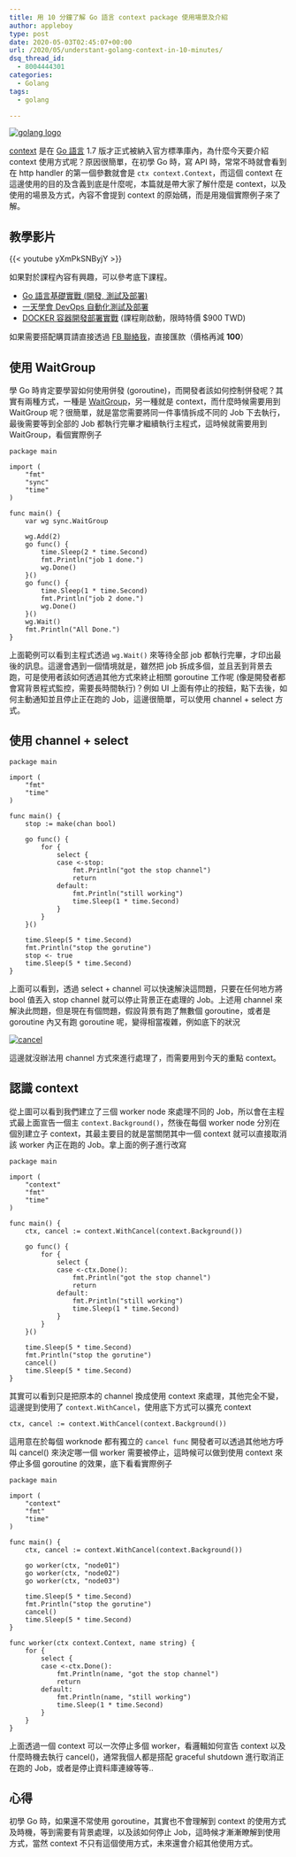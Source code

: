 ```yaml
---
title: 用 10 分鐘了解 Go 語言 context package 使用場景及介紹
author: appleboy
type: post
date: 2020-05-03T02:45:07+00:00
url: /2020/05/understant-golang-context-in-10-minutes/
dsq_thread_id:
  - 8004444301
categories:
  - Golang
tags:
  - golang

---
```

[![golang logo][1]][1]

[context][2] 是在 [Go 語言][3] 1.7 版才正式被納入官方標準庫內，為什麼今天要介紹 context 使用方式呢？原因很簡單，在初學 Go 時，寫 API 時，常常不時就會看到在 http handler 的第一個參數就會是 `ctx context.Context`，而這個 context 在這邊使用的目的及含義到底是什麼呢，本篇就是帶大家了解什麼是 context，以及使用的場景及方式，內容不會提到 context 的原始碼，而是用幾個實際例子來了解。

<!--more-->

## 教學影片

{{< youtube yXmPkSNByjY >}}

如果對於課程內容有興趣，可以參考底下課程。

  * [Go 語言基礎實戰 (開發, 測試及部署)][4]
  * [一天學會 DevOps 自動化測試及部署][5]
  * [DOCKER 容器開發部署實戰][6] (課程剛啟動，限時特價 $900 TWD)

如果需要搭配購買請直接透過 [FB 聯絡我][7]，直接匯款（價格再減 **100**）

## 使用 WaitGroup

學 Go 時肯定要學習如何使用併發 (goroutine)，而開發者該如何控制併發呢？其實有兩種方式，一種是 [WaitGroup][8]，另一種就是 context，而什麼時候需要用到 WaitGroup 呢？很簡單，就是當您需要將同一件事情拆成不同的 Job 下去執行，最後需要等到全部的 Job 都執行完畢才繼續執行主程式，這時候就需要用到 WaitGroup，看個實際例子

<pre><code class="language-go">package main

import (
    "fmt"
    "sync"
    "time"
)

func main() {
    var wg sync.WaitGroup

    wg.Add(2)
    go func() {
        time.Sleep(2 * time.Second)
        fmt.Println("job 1 done.")
        wg.Done()
    }()
    go func() {
        time.Sleep(1 * time.Second)
        fmt.Println("job 2 done.")
        wg.Done()
    }()
    wg.Wait()
    fmt.Println("All Done.")
}</code></pre>

上面範例可以看到主程式透過 `wg.Wait()` 來等待全部 job 都執行完畢，才印出最後的訊息。這邊會遇到一個情境就是，雖然把 job 拆成多個，並且丟到背景去跑，可是使用者該如何透過其他方式來終止相關 goroutine 工作呢 (像是開發者都會寫背景程式監控，需要長時間執行)？例如 UI 上面有停止的按鈕，點下去後，如何主動通知並且停止正在跑的 Job，這邊很簡單，可以使用 channel + select 方式。

## 使用 channel + select

<pre><code class="language-go">package main

import (
    "fmt"
    "time"
)

func main() {
    stop := make(chan bool)

    go func() {
        for {
            select {
            case &lt;-stop:
                fmt.Println("got the stop channel")
                return
            default:
                fmt.Println("still working")
                time.Sleep(1 * time.Second)
            }
        }
    }()

    time.Sleep(5 * time.Second)
    fmt.Println("stop the gorutine")
    stop &lt;- true
    time.Sleep(5 * time.Second)
}</code></pre>

上面可以看到，透過 select + channel 可以快速解決這問題，只要在任何地方將 bool 值丟入 stop channel 就可以停止背景正在處理的 Job。上述用 channel 來解決此問題，但是現在有個問題，假設背景有跑了無數個 goroutine，或者是 goroutine 內又有跑 goroutine 呢，變得相當複雜，例如底下的狀況

[![cancel][9]][9]

這邊就沒辦法用 channel 方式來進行處理了，而需要用到今天的重點 context。

## 認識 context

從上圖可以看到我們建立了三個 worker node 來處理不同的 Job，所以會在主程式最上面宣告一個主 `context.Background()`，然後在每個 worker node 分別在個別建立子 context，其最主要目的就是當關閉其中一個 context 就可以直接取消該 worker 內正在跑的 Job。拿上面的例子進行改寫

<pre><code class="language-go">package main

import (
    "context"
    "fmt"
    "time"
)

func main() {
    ctx, cancel := context.WithCancel(context.Background())

    go func() {
        for {
            select {
            case &lt;-ctx.Done():
                fmt.Println("got the stop channel")
                return
            default:
                fmt.Println("still working")
                time.Sleep(1 * time.Second)
            }
        }
    }()

    time.Sleep(5 * time.Second)
    fmt.Println("stop the gorutine")
    cancel()
    time.Sleep(5 * time.Second)
}</code></pre>

其實可以看到只是把原本的 channel 換成使用 context 來處理，其他完全不變，這邊提到使用了 `context.WithCancel`，使用底下方式可以擴充 context

<pre><code class="language-go">ctx, cancel := context.WithCancel(context.Background())</code></pre>

這用意在於每個 worknode 都有獨立的 `cancel func` 開發者可以透過其他地方呼叫 cancel() 來決定哪一個 worker 需要被停止，這時候可以做到使用 context 來停止多個 goroutine 的效果，底下看看實際例子

<pre><code class="language-go">package main

import (
    "context"
    "fmt"
    "time"
)

func main() {
    ctx, cancel := context.WithCancel(context.Background())

    go worker(ctx, "node01")
    go worker(ctx, "node02")
    go worker(ctx, "node03")

    time.Sleep(5 * time.Second)
    fmt.Println("stop the gorutine")
    cancel()
    time.Sleep(5 * time.Second)
}

func worker(ctx context.Context, name string) {
    for {
        select {
        case &lt;-ctx.Done():
            fmt.Println(name, "got the stop channel")
            return
        default:
            fmt.Println(name, "still working")
            time.Sleep(1 * time.Second)
        }
    }
}</code></pre>

上面透過一個 context 可以一次停止多個 worker，看邏輯如何宣告 context 以及什麼時機去執行 cancel()，通常我個人都是搭配 graceful shutdown 進行取消正在跑的 Job，或者是停止資料庫連線等等..

## 心得

初學 Go 時，如果還不常使用 goroutine，其實也不會理解到 context 的使用方式及時機，等到需要有背景處理，以及該如何停止 Job，這時候才漸漸瞭解到使用方式，當然 context 不只有這個使用方式，未來還會介紹其他使用方式。

 [1]: https://lh3.googleusercontent.com/jsocHCR9A9yEfDVUTrU0m42_aHhTEVDGW5p5PsQSx7GSlkt3gLjohfXH3S7P7p982332ruU_e-EtW0LwmiuZjvN65VIcyME-zE35C6EM0IV1nqY6KoNw3dwW2djjid3F-T5YgnJothA=w1920-h1080 "golang logo"
 [2]: https://golang.org/pkg/context/
 [3]: https://golang.org/
 [4]: https://www.udemy.com/course/golang-fight/?couponCode=202004
 [5]: https://www.udemy.com/course/devops-oneday/?couponCode=202004
 [6]: https://www.udemy.com/course/docker-practice/?couponCode=202004
 [7]: http://facebook.com/appleboy46
 [8]: https://golang.org/pkg/sync/#WaitGroup
 [9]: https://lh3.googleusercontent.com/5DlSP5PTIDoxS0MwAnFENz6IrPT05IQ8UjZfVm-aUb5qEsTd9DyUMSunc-_O7kliI4oqjZUcabL4A5fk2_X3RtXx1UhuBDQiswAAh4Ux6lO-WCs18Z3WVmi6ujxCxC_k9mNHBfl9SFA=w1920-h1080 "cancel"
